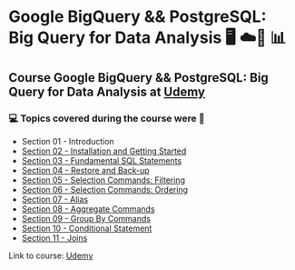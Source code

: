# Google BigQuery && PostgreSQL: Big Query for Data Analysis 🖥️ ☁️:game_die: :bar_chart:
## Course Google BigQuery && PostgreSQL: Big Query for Data Analysis at [Udemy](https://www.udemy.com/course/google-bigquery-and-postgresql-sql-for-data-analysis/)
### 💻 Topics covered during the course were 🚀
- Section 01 - Introduction
- [Section 02 - Installation and Getting Started](https://github.com/romulovieira777/Google_BigQuery_PostgreSQL/tree/main/Section%2002%20-%20Installation%20and%20Getting%20Started)
- [Section 03 - Fundamental SQL Statements](https://github.com/romulovieira777/Google_BigQuery_PostgreSQL/tree/main/Section%2003%20-%20Fundamental%20SQL%20Statements)
- [Section 04 - Restore and Back-up](https://github.com/romulovieira777/Google_BigQuery_PostgreSQL/tree/main/Section%2004%20-%20Restore%20and%20Back-up)
- [Section 05 - Selection Commands: Filtering](https://github.com/romulovieira777/Google_BigQuery_PostgreSQL/tree/main/Section%2005%20-%20Selection%20Commands%20Filtering)
- [Section 06 - Selection Commands: Ordering](https://github.com/romulovieira777/Google_BigQuery_PostgreSQL/tree/main/Section%2006%20-%20%20Selection%20commands)
- [Section 07 - Alias](https://github.com/romulovieira777/Google_BigQuery_PostgreSQL/tree/main/Section%2007%20-%20Alias)
- [Section 08 - Aggregate Commands](https://github.com/romulovieira777/Google_BigQuery_PostgreSQL/tree/main/Section%2008%20-%20Aggregate%20Commands)
- [Section 09 - Group By Commands](https://github.com/romulovieira777/Google_BigQuery_PostgreSQL/tree/main/Section%2009%20-%20Group%20By%20Commands)
- [Section 10 - Conditional Statement](https://github.com/romulovieira777/Google_BigQuery_PostgreSQL/tree/main/Section%2010%20-%20Conditional%20Statement)
- [Section 11 - Joins](https://github.com/romulovieira777/Google_BigQuery_PostgreSQL/tree/main/Section%2011%20-%20Joins)


Link to course: [Udemy](https://www.udemy.com/course/google-bigquery-and-postgresql-sql-for-data-analysis/)